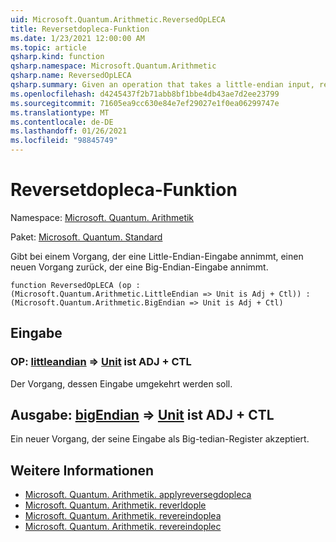 ```yaml
---
uid: Microsoft.Quantum.Arithmetic.ReversedOpLECA
title: Reversetdopleca-Funktion
ms.date: 1/23/2021 12:00:00 AM
ms.topic: article
qsharp.kind: function
qsharp.namespace: Microsoft.Quantum.Arithmetic
qsharp.name: ReversedOpLECA
qsharp.summary: Given an operation that takes a little-endian input, returns a new operation that takes a big-endian input.
ms.openlocfilehash: d4245437f2b71abb8bf1bbe4db43ae7d2ee23799
ms.sourcegitcommit: 71605ea9cc630e84e7ef29027e1f0ea06299747e
ms.translationtype: MT
ms.contentlocale: de-DE
ms.lasthandoff: 01/26/2021
ms.locfileid: "98845749"
---
```

# <a name="reversedopleca-function"></a>Reversetdopleca-Funktion

Namespace: [Microsoft. Quantum. Arithmetik](xref:Microsoft.Quantum.Arithmetic)

Paket: [Microsoft. Quantum. Standard](https://nuget.org/packages/Microsoft.Quantum.Standard)


Gibt bei einem Vorgang, der eine Little-Endian-Eingabe annimmt, einen neuen Vorgang zurück, der eine Big-Endian-Eingabe annimmt.

```qsharp
function ReversedOpLECA (op : (Microsoft.Quantum.Arithmetic.LittleEndian => Unit is Adj + Ctl)) : (Microsoft.Quantum.Arithmetic.BigEndian => Unit is Adj + Ctl)
```


## <a name="input"></a>Eingabe

### <a name="op--littleendian--unit--is-adj--ctl"></a>OP: [littleandian](xref:Microsoft.Quantum.Arithmetic.LittleEndian) => [Unit](xref:microsoft.quantum.lang-ref.unit)  ist ADJ + CTL

Der Vorgang, dessen Eingabe umgekehrt werden soll.



## <a name="output--bigendian--unit--is-adj--ctl"></a>Ausgabe: [bigEndian](xref:Microsoft.Quantum.Arithmetic.BigEndian) => [Unit](xref:microsoft.quantum.lang-ref.unit)  ist ADJ + CTL

Ein neuer Vorgang, der seine Eingabe als Big-tedian-Register akzeptiert.

## <a name="see-also"></a>Weitere Informationen

- [Microsoft. Quantum. Arithmetik. applyreversegdopleca](xref:Microsoft.Quantum.Arithmetic.ApplyReversedOpLECA)
- [Microsoft. Quantum. Arithmetik. reverldople](xref:Microsoft.Quantum.Arithmetic.ReversedOpLE)
- [Microsoft. Quantum. Arithmetik. revereindoplea](xref:Microsoft.Quantum.Arithmetic.ReversedOpLEA)
- [Microsoft. Quantum. Arithmetik. revereindoplec](xref:Microsoft.Quantum.Arithmetic.ReversedOpLEC)
